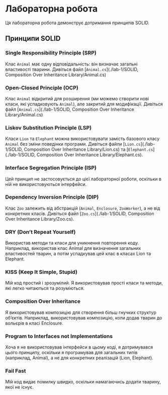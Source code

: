 # Лабораторна робота

Ця лабораторна робота демонструє дотримання принципів SOLID.

## Принципи SOLID

### Single Responsibility Principle (SRP)

Клас `Animal` має одну відповідальність: він визначає загальні властивості тварини. Дивіться файл [`Animal.cs`](./lab-1/SOLID, Composition Over Inheritance Library/Animal.cs)

### Open-Closed Principle (OCP)

Клас `Animal` відкритий для розширення (ми можемо створити нові класи, які успадковують `Animal`), але закритий для модифікації. Дивіться файл [`Animal.cs`](./lab-1/SOLID, Composition Over Inheritance Library/Animal.cs)

### Liskov Substitution Principle (LSP)

Класи `Lion` та `Elephant` можна використовувати замість базового класу `Animal` без зміни поведінки програми. Дивіться файли [`Lion.cs`](./lab-1/SOLID, Composition Over Inheritance Library/Lion.cs) та [`Elephant.cs`](./lab-1/SOLID, Composition Over Inheritance Library/Elephant.cs).

### Interface Segregation Principle (ISP)

Цей принцип не застосовується до цієї лабораторної роботи, оскільки в ній не використовуються інтерфейси.

### Dependency Inversion Principle (DIP)

Клас `Zoo` залежить від абстракцій (`Animal`, `Enclosure`, `ZooWorker`), а не від конкретних класів. Дивіться файл [`Zoo.cs`](./lab-1/SOLID, Composition Over Inheritance Library/Zoo.cs).

### DRY (Don’t Repeat Yourself)

Використав методи та класи для уникнення повторення коду. Наприклад, використав клас Animal для визначення загальних властивостей тварин, а потім успадкував цей клас в класах Lion та Elephant.

### KISS (Keep It Simple, Stupid)

Мій код простий і зрозумілий. Я використовував прості класи та методи, які легко читаються та розуміються.

### Composition Over Inheritance

Я використовував композицію для створення більш гнучких структур об’єктів. Наприклад, використовував композицію, коли додав тварин до вольєрів в класі Enclosure.

### Program to Interfaces not Implementations

Хоча я не використовував інтерфейси в цьому коді, я дотримувався цього принципу, оскільки я програмував для загальних типів (наприклад, Animal), а не для конкретних реалізацій (Lion, Elephant).

### Fail Fast

Мій код видає помилку швидко, оскільки намагаючись додати тварину, якої не існує.
